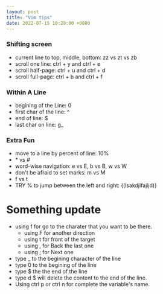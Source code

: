 ```yaml
---
layout: post
title: "Vim tips"
date: 2022-07-15 10:29:00 +0800
---
```


### Shifting screen
* current line to top, middle, bottom: zz vs zt vs zb
* scroll one line: ctrl + y and ctrl + e
* scroll half-page: ctrl + u and ctrl + d
* scroll full-page: ctrl + b and ctrl + f

### Within A Line
* begining of the Line: 0
* first char of the line: ^
* end of line: $
* last char on line: g_

### Extra Fun
* move to a line by percent of line: 10%
* \* vs #
* word-wise navigation: e vs E, b vs B, w vs W
* don't be afraid to set marks: m vs M
* f vs t
* TRY % to jump between the left and right: {(lsakdjlfajljd)}

# Something update
* using f for go to the charater that you want to be there.
    * using F for another direction
    * using t for front of the target
    * using , for Back the last one
    * using ; for Next one
* type _ to the begining character of the line
* type 0 to the begining of the line
* type $ the the end of the line
* type d $ will delete the content to the end of the line.
* Using ctrl p or ctrl n for complete the variable's name.


